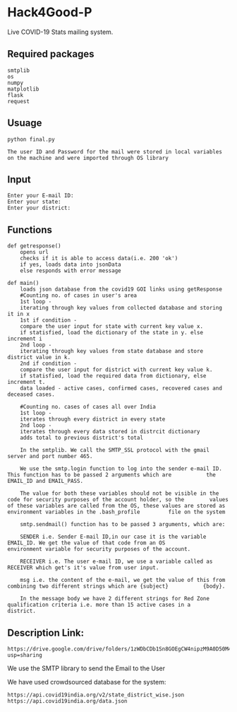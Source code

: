 # Hack4Good-P
Live COVID-19 Stats mailing system.

## Required packages

	smtplib
	os
	numpy
	matplotlib
	flask
	request

## Usuage 

	python final.py
	
	The user ID and Password for the mail were stored in local variables on the machine and were imported through OS library
	
	
## Input 

	Enter your E-mail ID:
	Enter your state:
	Enter your district:
	
	
## Functions 

	def getresponse()
		opens url
		checks if it is able to access data(i.e. 200 'ok')
		if yes, loads data into jsonData
		else responds with error message
		
	def main()
		loads json database from the covid19 GOI links using getResponse
		#Counting no. of cases in user's area
		1st loop - 
		iterating through key values from collected database and storing it in x
		1st if condition - 
		compare the user input for state with current key value x.
		if statisfied, load the dictionary of the state in y. else increment i
		2nd loop - 
		iterating through key values from state database and store district value in k.
		2nd if condition -
		compare the user input for district with current key value k.
		if statisfied, load the required data from dictionary, else increment t.
		data loaded - active cases, confirmed cases, recovered cases and deceased cases.
		
		#Counting no. cases of cases all over India
		1st loop - 
		iterates through every district in every state
		2nd loop - 
		iterates through every data stored in distrcit dictionary
		adds total to previous district's total
		
		In the smtplib. We call the SMTP_SSL protocol with the gmail server and port number 465.
		
		We use the smtp.login function to log into the sender e-mail ID. This function has to be passed 2 arguments which are 			the EMAIL_ID and EMAIL_PASS.

		The value for both these variables should not be visible in the code for security purposes of the account holder, so the 		values of these variables are called from the OS, these values are stored as environment variables in the .bash_profile 		file on the system
	
		smtp.sendmail() function has to be passed 3 arguments, which are:

		SENDER i.e. Sender E-mail ID,in our case it is the variable EMAIL_ID. We get the value of that code from an OS 				environment variable for security purposes of the account.

		RECEIVER i.e. The user e-mail ID, we use a variable called as RECEIVER which get's it's value from user input.

		msg i.e. the content of the e-mail, we get the value of this from combining two different strings which are {subject}			{body}.
		
		In the message body we have 2 different strings for Red Zone qualification criteria i.e. more than 15 active cases in a 		district.
		
		

## Description Link:

	https://drive.google.com/drive/folders/1zWDbCDb1Sn8GOEgCW4nipzM9A0D50M4W?usp=sharing


We use the SMTP library to send the Email to the User

We have used crowdsourced database for the system:

	https://api.covid19india.org/v2/state_district_wise.json
	https://api.covid19india.org/data.json
